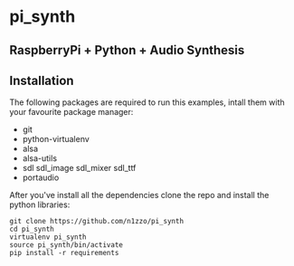 # pi_synth
## RaspberryPi + Python + Audio Synthesis

## Installation

The following packages are required to run this examples,
intall them with your favourite package manager:
- git
- python-virtualenv
- alsa
- alsa-utils
- sdl sdl_image sdl_mixer sdl_ttf
- portaudio

After you've install all the dependencies clone the repo and install
the python libraries:

```
git clone https://github.com/n1zzo/pi_synth
cd pi_synth
virtualenv pi_synth
source pi_synth/bin/activate
pip install -r requirements
```

